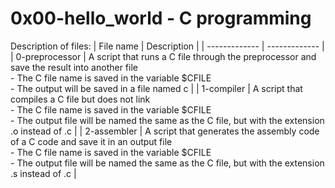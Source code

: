 # 0x00-hello_world - C programming
Description of files:
| File name | Description |
| ------------- | ------------- |
| 0-preprocessor | A script that runs a C file through the preprocessor and save the result into another file<br> - The C file name is saved in the variable $CFILE<br> - The output will be saved in a file named c |
| 1-compiler | A script that compiles a C file but does not link<br> - The C file name is saved in the variable $CFILE<br> - The output file will be named the same as the C file, but with the extension .o instead of .c |
| 2-assembler | A script that generates the assembly code of a C code and save it in an output file<br> - The C file name is saved in the variable $CFILE<br> - The output file will be named the same as the C file, but with the extension .s instead of .c |
